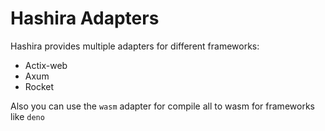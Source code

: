 # Hashira Adapters

Hashira provides multiple adapters for different frameworks:

- Actix-web
- Axum
- Rocket

Also you can use the `wasm` adapter for compile all to wasm for frameworks like `deno`
